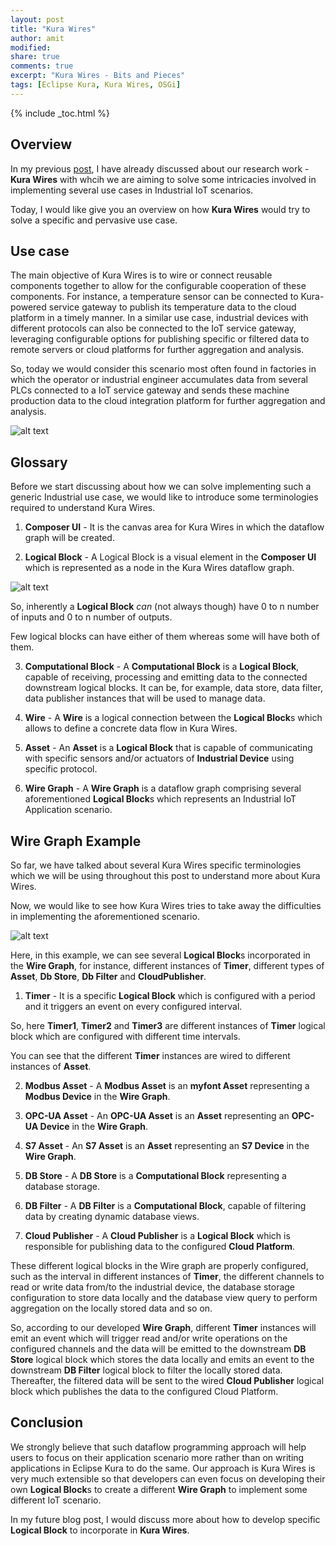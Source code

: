```yaml
---
layout: post
title: "Kura Wires"
author: amit
modified:
share: true
comments: true
excerpt: "Kura Wires - Bits and Pieces"
tags: [Eclipse Kura, Kura Wires, OSGi]
---
```


{% include _toc.html %}

## Overview

In my previous [post](https://dzone.com/articles/kura-wires), I have already discussed about our research work - **Kura Wires** with whcih we are aiming to solve some intricacies involved in implementing several use cases in Industrial IoT scenarios.

Today, I would like give you an overview on how **Kura Wires** would try to solve a specific and pervasive use case.

## Use case

The main objective of Kura Wires is to wire or connect reusable components together to allow for the configurable cooperation of these components. For instance, a temperature sensor can be connected to Kura-powered service gateway to publish its temperature data to the cloud platform in a timely manner. In a similar use case, industrial devices with different protocols can also be connected to the IoT service gateway, leveraging configurable options for publishing specific or filtered data to remote servers or cloud platforms for further aggregation and analysis.

So, today we would consider this scenario most often found in factories in which the operator or industrial engineer accumulates data from several PLCs connected to a IoT service gateway and sends these machine production data to the cloud integration platform for further aggregation and analysis.

![alt text](https://s7.postimg.org/73rm94pu3/scenario.png "Industrial IoT Scenario")

## Glossary

Before we start discussing about how we can solve implementing such a generic Industrial use case, we would like to introduce some terminologies required to understand Kura Wires.

1. **Composer UI** - It is the canvas area for Kura Wires in which the dataflow graph will be created.

2. **Logical Block** - A Logical Block is a visual element in the **Composer UI** which is represented as a node in the Kura Wires dataflow graph.

![alt text](https://s7.postimg.org/mebnn7xbv/logical_block.png "Logical Block")

So, inherently a **Logical Block** *can* (not always though) have 0 to n number of inputs and 0 to n number of outputs.

Few logical blocks can have either of them whereas some will have both of them.

3. **Computational Block** - A **Computational Block** is a **Logical Block**, capable of receiving, processing and emitting data to the connected downstream logical blocks. It can be, for example, data store, data filter, data publisher instances that will be used to manage data.

4. **Wire** - A **Wire** is a logical connection between the **Logical Block**s which allows to define a concrete data flow in Kura Wires.

5. **Asset** - An **Asset**  is a **Logical Block** that is capable of communicating with specific sensors and/or actuators of **Industrial Device** using specific protocol.

6. **Wire Graph** - A **Wire Graph** is a dataflow graph comprising several aforementioned **Logical Block**s which represents an Industrial IoT Application scenario.


## Wire Graph Example

So far, we have talked about several Kura Wires specific terminologies which we will be using throughout this post to understand more about Kura Wires.

Now, we would like to see how Kura Wires tries to take away the difficulties in implementing the aforementioned scenario.

![alt text](https://s8.postimg.org/6jokzr1ad/kura_wires.png "Kura Wires Wire Graph")

Here, in this example, we can see several **Logical Block**s incorporated in the **Wire Graph**, for instance, different instances of **Timer**, different types of **Asset**, **Db Store**, **Db Filter** and **CloudPublisher**.

1. **Timer** - It is a specific **Logical Block** which is configured with a period and it triggers an event on every configured interval.

So, here **Timer1**, **Timer2** and **Timer3** are different instances of **Timer** logical block which are configured with different time intervals.

You can see that the different **Timer** instances are wired to different instances of **Asset**.

2. **Modbus Asset** - A **Modbus Asset** is an **myfont Asset** representing a **Modbus Device** in the **Wire Graph**.

3. **OPC-UA Asset** - An **OPC-UA Asset** is an **Asset** representing an **OPC-UA Device** in the **Wire Graph**.

4. **S7 Asset** - An **S7 Asset** is an **Asset** representing an **S7 Device** in the **Wire Graph**.

5. **DB Store** - A **DB Store** is a **Computational Block** representing a database storage.

6. **DB Filter** - A **DB Filter** is a **Computational Block**, capable of filtering data by creating dynamic database views.

7. **Cloud Publisher** - A **Cloud Publisher** is a **Logical Block** which is responsible for publishing data to the configured **Cloud Platform**.

These different logical blocks in the Wire graph are properly configured, such as the interval in different instances of **Timer**, the different channels to read or write data from/to the industrial device, the database storage configuration to store data locally and the database view query to perform aggregation on the locally stored data and so on.

So, according to our developed **Wire Graph**, different **Timer** instances will emit an event which will trigger read and/or write operations on the configured channels and the data will be emitted to the downstream **DB Store** logical block which stores the data locally and emits an event to the downstream **DB Filter** logical block to filter the locally stored data. Thereafter, the filtered data will be sent to the wired **Cloud Publisher** logical block which publishes the data to the configured Cloud Platform.

## Conclusion

We strongly believe that such dataflow programming approach will help users to focus on their application scenario more rather than on writing applications in Eclipse Kura to do the same. Our approach is Kura Wires is very much extensible so that developers can even focus on developing their own **Logical Block**s to create a different **Wire Graph** to implement some different IoT scenario.

In my future blog post, I would discuss more about how to develop specific **Logical Block** to incorporate in **Kura Wires**.
